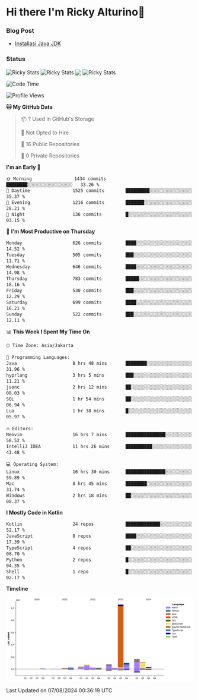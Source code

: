 # Hi there I'm Ricky Alturino👋

### Blog Post

<!-- BLOG-POST-LIST:START -->

- [Installasi Java JDK](https://onirutla.medium.com/installasi-java-jdk-ec701beeb5cb?source=rss-d9d81c918cc9------2)
<!-- BLOG-POST-LIST:END -->

### Status

<img align="center" alt="Ricky Stats" src="https://github-readme-stats.vercel.app/api?username=Alturino&theme=dark&show_icons=true&hide_border=false" />
<img align="center" alt="Ricky Stats" src="https://github-readme-stats.vercel.app/api/top-langs/?username=Alturino&theme=dark&show_icons=true&layout=compact"/>
<img align="center" width="640px" src="https://github-readme-stats.vercel.app/api/wakatime?username=Alturino&layout=compact&hide_border=true&theme=dark">
<img align="center" alt="Ricky Stats" src="https://leetcard.jacoblin.cool/onirutla?border=0&radius=20&ext=activity"/>

<!--START_SECTION:waka-->
![Code Time](http://img.shields.io/badge/Code%20Time-459%20hrs%2023%20mins-blue)

![Profile Views](http://img.shields.io/badge/Profile%20Views-0-blue)

**🐱 My GitHub Data** 

> 📦 ? Used in GitHub's Storage 
 > 
> 🚫 Not Opted to Hire
 > 
> 📜 16 Public Repositories 
 > 
> 🔑 0 Private Repositories 
 > 
**I'm an Early 🐤** 

```text
🌞 Morning                1434 commits        ████████░░░░░░░░░░░░░░░░░   33.26 % 
🌆 Daytime                1525 commits        █████████░░░░░░░░░░░░░░░░   35.37 % 
🌃 Evening                1216 commits        ███████░░░░░░░░░░░░░░░░░░   28.21 % 
🌙 Night                  136 commits         █░░░░░░░░░░░░░░░░░░░░░░░░   03.15 % 
```
📅 **I'm Most Productive on Thursday** 

```text
Monday                   626 commits         ████░░░░░░░░░░░░░░░░░░░░░   14.52 % 
Tuesday                  505 commits         ███░░░░░░░░░░░░░░░░░░░░░░   11.71 % 
Wednesday                646 commits         ████░░░░░░░░░░░░░░░░░░░░░   14.98 % 
Thursday                 783 commits         █████░░░░░░░░░░░░░░░░░░░░   18.16 % 
Friday                   530 commits         ███░░░░░░░░░░░░░░░░░░░░░░   12.29 % 
Saturday                 699 commits         ████░░░░░░░░░░░░░░░░░░░░░   16.21 % 
Sunday                   522 commits         ███░░░░░░░░░░░░░░░░░░░░░░   12.11 % 
```


📊 **This Week I Spent My Time On** 

```text
🕑︎ Time Zone: Asia/Jakarta

💬 Programming Languages: 
Java                     8 hrs 48 mins       ████████░░░░░░░░░░░░░░░░░   31.96 % 
hyprlang                 3 hrs 5 mins        ███░░░░░░░░░░░░░░░░░░░░░░   11.21 % 
jsonc                    2 hrs 12 mins       ██░░░░░░░░░░░░░░░░░░░░░░░   08.03 % 
SQL                      1 hr 54 mins        ██░░░░░░░░░░░░░░░░░░░░░░░   06.94 % 
Lua                      1 hr 38 mins        █░░░░░░░░░░░░░░░░░░░░░░░░   05.97 % 

🔥 Editors: 
Neovim                   16 hrs 7 mins       ███████████████░░░░░░░░░░   58.52 % 
IntelliJ IDEA            11 hrs 26 mins      ██████████░░░░░░░░░░░░░░░   41.48 % 

💻 Operating System: 
Linux                    16 hrs 30 mins      ███████████████░░░░░░░░░░   59.89 % 
Mac                      8 hrs 45 mins       ████████░░░░░░░░░░░░░░░░░   31.74 % 
Windows                  2 hrs 18 mins       ██░░░░░░░░░░░░░░░░░░░░░░░   08.37 % 
```

**I Mostly Code in Kotlin** 

```text
Kotlin                   24 repos            █████████████░░░░░░░░░░░░   52.17 % 
JavaScript               8 repos             ████░░░░░░░░░░░░░░░░░░░░░   17.39 % 
TypeScript               4 repos             ██░░░░░░░░░░░░░░░░░░░░░░░   08.70 % 
Python                   2 repos             █░░░░░░░░░░░░░░░░░░░░░░░░   04.35 % 
Shell                    1 repo              █░░░░░░░░░░░░░░░░░░░░░░░░   02.17 % 
```



**Timeline**

![Lines of Code chart](https://raw.githubusercontent.com/Alturino/Alturino/main/assets/bar_graph.png)


 Last Updated on 07/08/2024 00:36:19 UTC
<!--END_SECTION:waka-->
